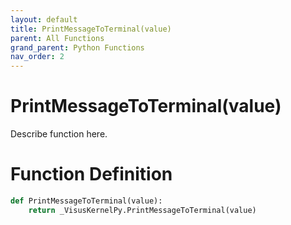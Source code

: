 ```yaml
---
layout: default
title: PrintMessageToTerminal(value)
parent: All Functions
grand_parent: Python Functions
nav_order: 2
---
```


# PrintMessageToTerminal(value)

Describe function here.

# Function Definition

```python
def PrintMessageToTerminal(value):
    return _VisusKernelPy.PrintMessageToTerminal(value)
```